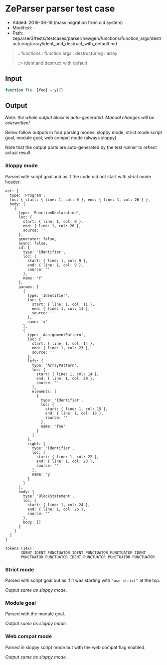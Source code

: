 # ZeParser parser test case

- Added: 2019-06-19 (mass migration from old system)
- Modified: -
- Path: zeparser3/tests/testcases/parser/newgen/functions/function_args/destructuring/array/ident_and_destruct_with_default.md

> :: functions : function args : destructuring : array
>
> ::> ident and destruct with default

## Input

`````js
function f(x, [foo] = y){}
`````

## Output

_Note: the whole output block is auto-generated. Manual changes will be overwritten!_

Below follow outputs in four parsing modes: sloppy mode, strict mode script goal, module goal, web compat mode (always sloppy).

Note that the output parts are auto-generated by the test runner to reflect actual result.

### Sloppy mode

Parsed with script goal and as if the code did not start with strict mode header.

`````
ast: {
  type: 'Program',
  loc: { start: { line: 1, col: 0 }, end: { line: 1, col: 26 } },
  body: [
    {
      type: 'FunctionDeclaration',
      loc: {
        start: { line: 1, col: 0 },
        end: { line: 1, col: 26 },
        source: ''
      },
      generator: false,
      async: false,
      id: {
        type: 'Identifier',
        loc: {
          start: { line: 1, col: 9 },
          end: { line: 1, col: 9 },
          source: ''
        },
        name: 'f'
      },
      params: [
        {
          type: 'Identifier',
          loc: {
            start: { line: 1, col: 11 },
            end: { line: 1, col: 11 },
            source: ''
          },
          name: 'x'
        },
        {
          type: 'AssignmentPattern',
          loc: {
            start: { line: 1, col: 14 },
            end: { line: 1, col: 23 },
            source: ''
          },
          left: {
            type: 'ArrayPattern',
            loc: {
              start: { line: 1, col: 14 },
              end: { line: 1, col: 20 },
              source: ''
            },
            elements: [
              {
                type: 'Identifier',
                loc: {
                  start: { line: 1, col: 15 },
                  end: { line: 1, col: 18 },
                  source: ''
                },
                name: 'foo'
              }
            ]
          },
          right: {
            type: 'Identifier',
            loc: {
              start: { line: 1, col: 22 },
              end: { line: 1, col: 23 },
              source: ''
            },
            name: 'y'
          }
        }
      ],
      body: {
        type: 'BlockStatement',
        loc: {
          start: { line: 1, col: 24 },
          end: { line: 1, col: 26 },
          source: ''
        },
        body: []
      }
    }
  ]
}

tokens (14x):
       IDENT IDENT PUNCTUATOR IDENT PUNCTUATOR PUNCTUATOR IDENT
       PUNCTUATOR PUNCTUATOR IDENT PUNCTUATOR PUNCTUATOR PUNCTUATOR
`````

### Strict mode

Parsed with script goal but as if it was starting with `"use strict"` at the top.

_Output same as sloppy mode._

### Module goal

Parsed with the module goal.

_Output same as sloppy mode._

### Web compat mode

Parsed in sloppy script mode but with the web compat flag enabled.

_Output same as sloppy mode._
